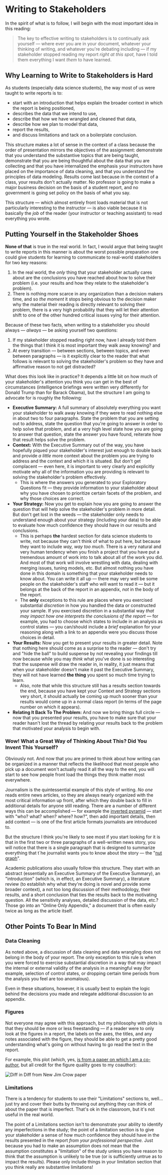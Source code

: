 # Writing to Stakeholders

In the spirit of what is to follow, I will begin with the most important idea in this reading:

> The key to effective writing to stakeholders is to continually ask yourself — where ever you are in your document, whatever your thinking of writing, and whatever you're debating including — if my stakeholder stopped reading my report *right at this spot,* have I told them everything I want *them* to have learned.

## Why Learning to Write to Stakeholders is Hard

As students (especially data science students), the way most of us were taught to write reports is to:

- start with an introduction that helps explain the broader context in which the report is being positioned,
- describes the data that we intend to use,
- describe that how we have wrangled and cleaned that data,
- describe how we plan to model that data,
- report the results,
- and discuss limitations and tack on a boilerplate conclusion.

This structure makes a lot of sense in the context of a class because the order of presentation mirrors the objectives of the assignment: demonstrate that you understand the substantive topics that are being taught, demonstrate that you are being thoughtful about the data that you are collecting and that you have internalized the emphasis your instructors have placed on the importance of data cleaning, and that you understand the principles of data modeling. Results come last because in the context of a class, your results don't actually matter. No professor is going to make a major business decision on the basis of a student report, and no government is going set policy on the basis of what you say.

This structure — which almost entirely front loads material that is not particularly interesting to the instructor — is also viable because it is basically the *job* of the reader (your instructor or teaching assistant) to read everything you wrote.

## Putting Yourself in the Stakeholder Shoes

**None of that** is true in the real world. In fact, I would argue that being taught to write reports in this manner is about the worst possible preparation one could give students for learning to communicate to real-world stakeholders for two key reasons:

1. In the real world, the *only* thing that your stakeholder actually cares about are the conclusions you have reached about how to solve their problem (i.e. your results and how they relate to the stakeholder's problem).
2. There is nothing more scarce in any organization than a decision makers time, and so *the moment* it stops being obvious to the decision maker why the material their reading is directly relevant to solving their problem, there is a very high probability that they will let their attention shift to one of the other hundred critical issues vying for their attention.

Because of these two facts, when writing to a stakeholder you should always — *always* — be asking yourself two questions:

1. If my stakeholder stopped reading right now, have I already told them the things that I think it is most important they walk away knowing? and
2. At every transition — between sections, between topics, and even between paragraphs — is it explicitly clear to the reader that what follows is relevant to solving the stakeholder's problem so they have and affirmative reason to not get distracted?

What does this look like in practice? It depends a little bit on how much of your stakeholder's attention you think you can get in the best of circumstances (intelligence briefings were written very differently for Donald Trump than for Barack Obama), but the structure I am going to advocate for is roughly the following:

- **Executive Summary:** A full summary of absolutely everything you want your stakeholder to walk away knowing if they were to read nothing else in about two to four paragraphs. State the problem that you are setting out to address, state the question that you're going to answer in order to help solve that problem, and at a very high level state how you are going to answer that question, state the answer you have found, reiterate how that result helps solve the problem.
- **Context:** With the Executive Summary out of the way, you have hopefully piqued your stakeholder's interest just enough to double back and provide *a little* more context about the problem you are trying to address and the context and which it is situated. But don't get complacent — even here, it is important to very clearly and explicitly motivate why all of the information you are providing is relevant to solving the stakeholder's problem effectively.
  - This is where the answers you generated to your Exploratory Questions fit — they provide information to your stakeholder about why you have chosen to prioritize certain facets of the problem, and why those choices are correct.
- **Your Strategy:** Now you get to explain how you are going to answer the question that will help solve the stakeholder's problem in more detail. But don't get lost in the weeds — the stakeholder only needs to understand enough about your strategy (including your data) to be able to evaluate how much confidence they should have in our results and conclusions.
  - This is perhaps **the** hardest section for data science students to write, not because they can't think of what to put here, but because they want to include *way, way too much*. There is a very natural and very human tendency when you finish a project that you have put a tremendous amount of work into to talk about all of the work you did. And most of that work will involve wrestling with data, dealing with merging issues, tuning models, etc. But almost nothing you have done in this domain is something that your stakeholder needs to know about. You can write it all up — there may very well be some people on the stakeholder's staff who will want to read it — but it belongs at the back of the report in an appendix, *not* in the body of the report.
  - The **only** exceptions to this rule are places where you exercised substantial *discretion* in how you handled the data or constructed your sample. If you exercised discretion in a substantial way *that may impact how one interprets the conclusions of the report* — for example, you had to choose which states to include in an analysis as control states — you can/should include a *brief* explanation for your reasoning along with a link to an appendix were you discuss those choices in detail.
- **Your Results:** Now you get to present your results in greater detail. Note that nothing here should come as a surprise to the reader — don't try and "hide the ball" to build suspense by not revealing your findings till now because while you may *think* what you've done is so interesting that the suspense will draw the reader in, in reality, it just means that when your stakeholder doesn't make it past the Executive Summary, they will not have learned **the thing** you spent so much time trying to learn.
  - Also, note that while this structure still has a results section towards the end, because you have kept your Context and Strategy sections very short, it should actually be coming up much sooner than your results would come up in a normal class report (in terms of the page number on which it appears).
- **Relating It Back To The Problem:** And now we bring things full circle — now that you presented your results, you have to make sure that your reader hasn't lost the thread by relating your results back to the problem that motivated your analysis to begin with.

### Wow! What a Great Way of Thinking About This? Did You Invent This Yourself?

Obviously not. And now that you are primed to think about how writing can be organized in a manner that reflects the likelihood that most people who pick up a document won't actually read it all the way to the end, you will start to see how people front load the things they think matter most everywhere.

Journalism is the quintessential example of this style of writing. *No one* reads entire news articles, so they are always nearly organized with the most critical information up front, after which they double back to fill in additional details for anyone still reading. There are a number of different ways this can be accomplished — for example the [inverted pyramid](https://en.wikipedia.org/wiki/Inverted_pyramid_(journalism)) — start with "who? what? when? where? how?", then add important details, then add context — is one of the first article formats journalists are introduced to.

But the structure I think you're likely to see most if you start looking for it is that in the first two or three paragraphs of a well-written news story, you will notice that there is a single paragraph that is designed to summarize everything that t`he journalist wants you to know about the story — the "[nut graph](https://en.wikipedia.org/wiki/Article_structure#Nut_Graph)".

Academic publications also usually follow this structure. They start with an abstract (essentially an Executive Summary of the Executive Summary), an "introduction" (which is, in effect, an Executive Summary), a literature review (to establish why what they're doing is novel and provide some broader context), a not too long discussion of their methodology, their results, and a short conclusion that ties the results back to the motivating question. All the sensitivity analyses, detailed discussion of the data, etc.? Those go into an "Online Only Appendix," a document that is often easily twice as long as the article itself.

## Other Points To Bear In Mind

### Data Cleaning

As noted above, a discussion of data cleaning and data wrangling does not belong in the body of your report. The only exception to this rule is when you were forced to exercise substantial discretion in a way that may impact the internal or external validity of the analysis in a meaningful way (for example, selection of control states, or dropping certain time periods from the analysis you feel are too anomalous).

Even in these situations, however, it is usually best to explain the logic behind the decisions you made and relegate additional discussion to an appendix.

### Figures

Not everyone may agree with this approach, but my philosophy with plots is that they should be more or less freestanding — if a reader were to only look at the figures in a report, the labels on the axes, the titles, and any notes associated with the figure, they should be able to get a pretty good understanding what's going on without having to go read the text in the report.

For example, this plot (which, yes, [is from a paper on which I am a co-author](https://www.cambridge.org/core/journals/american-political-science-review/article/enfranchisement-and-incarceration-after-the-1965-voting-rights-act/C68FA7BB8CA313BDD8D9A39BA666A21D), but all credit for the figure quality goes to my coauthor):

![Diff in Diff from New Jim Crow paper](images/njc_diff_in_diff.png)

### Limitations

There is a tendency for students to use their "Limitations" sections to, well... just try and cover their butts by throwing out anything they can think of about the paper that is imperfect. That's ok in the classroom, but it's not useful in the real world.

The point of a Limitations section isn't to demonstrate your ability to identify any imperfections in the study; the point of a limitation section is to give your stakeholder a sense of how much confidence they should have in the results presented in the report *from your professional perspective.* Just because you had to make an assumption does not mean that the assumption constitutes a "limitation" of the study unless you have reason to think that the assumption is unlikely to be true (or is sufficiently untrue as to impact the results). Please only include things in your limitation section that you think really are substantive limitations!
